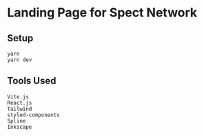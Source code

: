 # Landing Page for Spect Network

## Setup

```
yarn
yarn dev
```

## Tools Used

```
Vite.js
React.js
Tailwind
styled-components
Spline
Inkscape
```